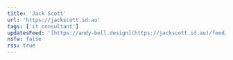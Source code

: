 ```yaml
---
title: 'Jack Scott'
url: 'https://jackscott.id.au'
tags: ['it consultant']
updatesFeed: '[https://andy-bell.design](https://jackscott.id.au)/feed/'
nsfw: false
rss: true
---
```


